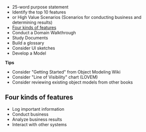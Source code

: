 * 25-word purpose statement
* Identify the top 10 features
* or High Value Scenarios (Scenarios for conducting business and determining results)
* [Four kinds of features](four-kinds-of-features)
* Conduct a Domain Walkthrough
* Study Documents
* Build a glossary
* Consider UI sketches
* Develop a Model

**Tips**

* Consider "Getting Started" from Object Modeling Wiki
* Consider "Line of Visibility" chart (LOVEM)
* Consider reviewing existing object models from other books

## Four kinds of features

* Log important information
* Conduct business
* Analyze business results
* Interact with other systems
